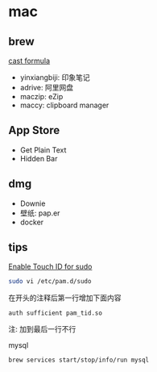 # mac
## brew
[cast formula](https://formulae.brew.sh/cask/)

- yinxiangbiji: 印象笔记
- adrive: 阿里网盘
- maczip: eZip
- maccy: clipboard manager

## App Store
- Get Plain Text
- Hidden Bar

## dmg
- Downie
- 壁纸: pap.er
- docker

## tips
[Enable Touch ID for sudo](https://sixcolors.com/post/2020/11/quick-tip-enable-touch-id-for-sudo/)

```bash
sudo vi /etc/pam.d/sudo

```
在开头的注释后第一行增加下面内容
```plain
auth sufficient pam_tid.so
```
注: 加到最后一行不行

mysql
```bash
brew services start/stop/info/run mysql
```

